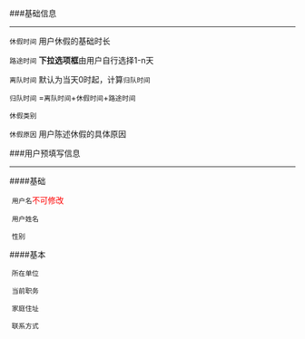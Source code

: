 ###基础信息

---

`休假时间` 用户休假的基础时长

`路途时间` <b>下拉选项框</b>由用户自行选择1-n天

`离队时间` 默认为当天0时起，计算`归队时间`

`归队时间` =`离队时间`+`休假时间`+`路途时间`



`休假类别` 

`休假原因` 用户陈述休假的具体原因

###用户预填写信息

---

####基础

​	`用户名`<font color=#f00>不可修改</font>

​	`用户姓名` 

​	`性别` 

####基本

​	`所在单位` 

​	`当前职务 `

​	`家庭住址` 

​	`联系方式` 